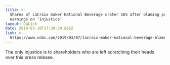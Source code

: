 ```yaml
---
title: >-
  Shares of LaCroix maker National Beverage crater 16% after blaming poor
  earnings on ‘injustice’
layout: OGLink
date: 2019-03-10T17:38:20.865Z
link: >-
  https://www.cnbc.com/2019/03/07/lacroix-maker-national-beverage-blames-poor-earnings-on-injustice.html
---
```

The only injustice is to shareholders who are left scratching their heads over this press release.
